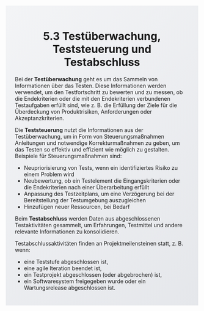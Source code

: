 <div class="rounded-lg border shadow-sm" style="background: linear-gradient(135deg,#F3F4F6 0%,#E5E7EB 100%); padding: 24px; border-color: #9CA3AF">
  <header style="margin-bottom:12px">
    <h1 class="text-2xl font-bold text-gray-900">5.3 Testüberwachung, Teststeuerung und Testabschluss</h1>
  </header>
  <article class="prose max-w-none">
    <p>Bei der <strong>Testüberwachung</strong> geht es um das Sammeln von Informationen über das Testen. Diese Informationen werden verwendet, um den Testfortschritt zu bewerten und zu messen, ob die Endekriterien oder die mit den Endekriterien verbundenen Testaufgaben erfüllt sind, wie z. B. die Erfüllung der Ziele für die Überdeckung von Produktrisiken, Anforderungen oder Akzeptanzkriterien.</p>
    <p>Die <strong>Teststeuerung</strong> nutzt die Informationen aus der Testüberwachung, um in Form von Steuerungsmaßnahmen Anleitungen und notwendige Korrekturmaßnahmen zu geben, um das Testen so effektiv und effizient wie möglich zu gestalten. Beispiele für Steuerungsmaßnahmen sind:</p>
    <ul>
      <li>Neupriorisierung von Tests, wenn ein identifiziertes Risiko zu einem Problem wird</li>
      <li>Neubewertung, ob ein Testelement die Eingangskriterien oder die Endekriterien nach einer Überarbeitung erfüllt</li>
      <li>Anpassung des Testzeitplans, um eine Verzögerung bei der Bereitstellung der Testumgebung auszugleichen</li>
      <li>Hinzufügen neuer Ressourcen, bei Bedarf</li>
    </ul>
    <p>Beim <strong>Testabschluss</strong> werden Daten aus abgeschlossenen Testaktivitäten gesammelt, um Erfahrungen, Testmittel und andere relevante Informationen zu konsolidieren.</p>
    <p>Testabschlussaktivitäten finden an Projektmeilensteinen statt, z. B. wenn:</p>
    <ul>
      <li>eine Teststufe abgeschlossen ist,</li>
      <li>eine agile Iteration beendet ist,</li>
      <li>ein Testprojekt abgeschlossen (oder abgebrochen) ist,</li>
      <li>ein Softwaresystem freigegeben wurde oder ein Wartungsrelease abgeschlossen ist.</li>
    </ul>
  </article>
</div>
